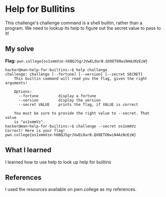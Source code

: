 # Help for Bullitins
This challenge's challenge command is a shell builtin, rather than a program. We need to lookup its help to figure out the secret value to pass to it!

## My solve
**Flag:** `pwn.college{os1xmmVze-h6BQJSgrJVwEL0arB.QX0ETO0wiN4AzNzEzW}`


```
hacker@man~help-for-builtins:~$ help challenge
challenge: challenge [--fortune] [--version] [--secret SECRET]
    This builtin command will read you the flag, given the right arguments!
    
    Options:
      --fortune         display a fortune
      --version         display the version
      --secret VALUE    prints the flag, if VALUE is correct

    You must be sure to provide the right value to --secret. That value
    is "os1xmmVz".
hacker@man~help-for-builtins:~$ challenge --secret os1xmmVz
Correct! Here is your flag!
pwn.college{os1xmmVze-h6BQJSgrJVwEL0arB.QX0ETO0wiN4AzNzEzW}

```

## What I learned
I learned how to use help to look up help for builtins

## References 
I used the resources available on pwn.college as my references.
